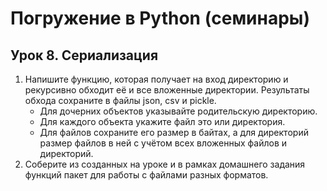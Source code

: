 # Погружение в Python (семинары)

## Урок 8. Сериализация

1. Напишите функцию, которая получает на вход директорию и рекурсивно обходит её и все вложенные директории. Результаты обхода сохраните в файлы json, csv и pickle.
   - Для дочерних объектов указывайте родительскую директорию.
   - Для каждого объекта укажите файл это или директория.
   - Для файлов сохраните его размер в байтах, а для директорий размер файлов в ней с учётом всех вложенных файлов и директорий.
2. Соберите из созданных на уроке и в рамках домашнего задания функций пакет для работы с файлами разных форматов.
